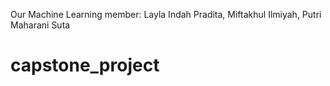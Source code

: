 Our Machine Learning member:
Layla Indah Pradita, 
Miftakhul Ilmiyah, 
Putri Maharani Suta

# capstone_project
